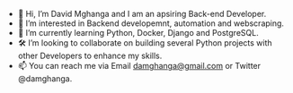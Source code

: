 - 👋 Hi, I’m David Mghanga and I am an apsiring Back-end Developer.
- 👀 I’m interested in Backend developemnt, automation and webscraping.
- 🌱 I’m currently learning Python, Docker, Django and PostgreSQL.
- 🛠️ I’m looking to collaborate on building several Python projects with other Developers to enhance my skills.
- 📫 You can reach me via Email damghanga@gmail.com or Twitter @damghanga.

<!---
davidmghanga/davidmghanga is a ✨ special ✨ repository because its `README.md` (this file) appears on your GitHub profile.
You can click the Preview link to take a look at your changes.
--->
